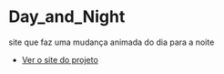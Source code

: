 # Day_and_Night
 site que faz uma mudança animada do dia para a noite

* [Ver o site do projeto](https://gkptan.github.io/Day_and_Night/)